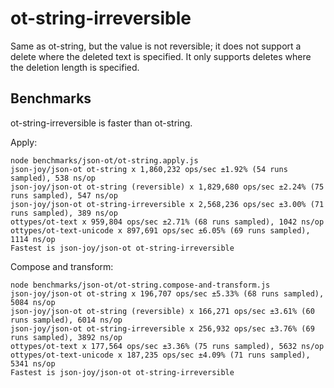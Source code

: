 # ot-string-irreversible

Same as ot-string, but the value is not reversible; it does not support
a delete where the deleted text is specified. It only supports deletes
where the deletion length is specified.


## Benchmarks

ot-string-irreversible is faster than ot-string.

Apply:

```
node benchmarks/json-ot/ot-string.apply.js
json-joy/json-ot ot-string x 1,860,232 ops/sec ±1.92% (54 runs sampled), 538 ns/op
json-joy/json-ot ot-string (reversible) x 1,829,680 ops/sec ±2.24% (75 runs sampled), 547 ns/op
json-joy/json-ot ot-string-irreversible x 2,568,236 ops/sec ±3.00% (71 runs sampled), 389 ns/op
ottypes/ot-text x 959,804 ops/sec ±2.71% (68 runs sampled), 1042 ns/op
ottypes/ot-text-unicode x 897,691 ops/sec ±6.05% (69 runs sampled), 1114 ns/op
Fastest is json-joy/json-ot ot-string-irreversible
```

Compose and transform:

```
node benchmarks/json-ot/ot-string.compose-and-transform.js
json-joy/json-ot ot-string x 196,707 ops/sec ±5.33% (68 runs sampled), 5084 ns/op
json-joy/json-ot ot-string (reversible) x 166,271 ops/sec ±3.61% (60 runs sampled), 6014 ns/op
json-joy/json-ot ot-string-irreversible x 256,932 ops/sec ±3.76% (69 runs sampled), 3892 ns/op
ottypes/ot-text x 177,564 ops/sec ±3.36% (75 runs sampled), 5632 ns/op
ottypes/ot-text-unicode x 187,235 ops/sec ±4.09% (71 runs sampled), 5341 ns/op
Fastest is json-joy/json-ot ot-string-irreversible
```

